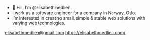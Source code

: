- 👋 Hiii, I’m @elisabethmedlien.
- I work as a software engineer for a company in Norway, Oslo.
- I’m interested in creating small, simple & stable web solutions with varying web technologies.

elisabethmedlien@gmail.com
https://elisabethmedlien.com/
